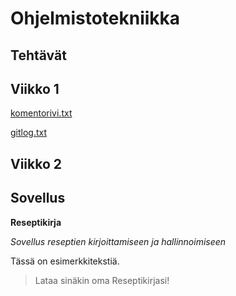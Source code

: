 # Ohjelmistotekniikka
## Tehtävät

## Viikko 1

[komentorivi.txt](https://github.com/annehavunen/ot-harjoitustyo/blob/master/laskarit/viikko1/komentorivi.txt)

[gitlog.txt](https://github.com/annehavunen/ot-harjoitustyo/blob/master/laskarit/viikko1/gitlog.txt)

## Viikko 2


## Sovellus
**Reseptikirja**

*Sovellus reseptien kirjoittamiseen ja hallinnoimiseen*

Tässä on esimerkkitekstiä.

> Lataa sinäkin oma Reseptikirjasi!
